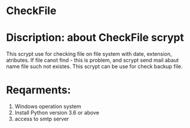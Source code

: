 # CheckFile 
# Discription: about CheckFile scrypt
This scrypt use for checking file on file system with date, extension, atributes.
If file canot find - this is problem,  and scrypt send mail abaut name file such not existes.
This scrypt can be use for check backup file.

# Reqarments:
1) Windows operation system
2) Install Python version 3.6 or above
3) access to smtp server
